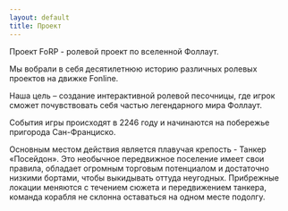 ```yaml
---
layout: default
title: Проект
---
```


Проект FoRP -  ролевой проект по вселенной Фоллаут. 

Мы вобрали в себя десятилетнюю историю различных ролевых проектов на движке Fonline.

Наша цель – создание интерактивной ролевой песочницы, где игрок сможет почувствовать себя частью легендарного мира Фоллаут.

События игры происходят в 2246 году и начинаются на побережье пригорода Сан-Франциско.

Основным местом действия является плавучая крепость - Танкер «Посейдон». Это необычное передвижное поселение имеет свои правила, обладает огромным торговым потенциалом и достаточно низкими бортами, чтобы выкидывать оттуда неугодных. Прибрежные локации меняются с течением сюжета и передвижением танкера, команда корабля не склонна оставаться на одном месте подолгу.
